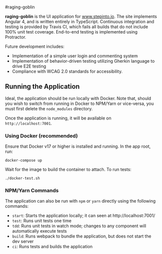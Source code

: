 #raging-goblin

<!--- bit --->
__raging-goblin__ is the UI application for www.stepinto.io.  The site implements Angular 4, and is written entirely in
TypeScript.  Continuous integration and testing is provided by Travis CI, which fails all builds that do not include
100% unit test coverage.  End-to-end testing is implemented using Protractor.

Future development includes:
- Implementation of a simple user login and commenting system
- Implementation of behavior-driven testing utilizing Gherkin language to drive E2E testing
- Compliance with WCAG 2.0 standards for accessibility.
<!--- /bit --->

## Running the Application

Ideal, the application should be run locally with Docker.  Note that, should you wish to switch from running in Docker
to NPM/Yarn or vice-versa, you must first delete the `node_modules` directory.

Once the application is running, it will be available on `http://localhost:7001`.

### Using Docker (recommended)

Ensure that Docker v17 or higher is installed and running. In the app root, run:

```shell
docker-compose up
```

Wait for the image to build the container to attach.  To run tests:

```shell
./docker-test.sh
```

### NPM/Yarn Commands

The application can also be run with `npm` or `yarn` directly using the following commands:

* `start`: Starts the application locally; it can seen at http://localhost:7001/
* `test`: Runs unit tests one time
* `tdd`: Runs unit tests in watch mode; changes to any component will automatically execute tests
* `build`: Runs webpack to bundle the application, but does not start the dev server
* `ci`: Runs tests and builds the application

